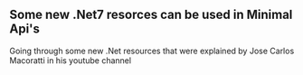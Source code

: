 ## Some new .Net7 resorces can be used in Minimal Api's

Going through some new .Net resources that were explained by Jose Carlos Macoratti in his youtube channel